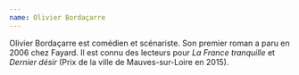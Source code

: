 ```yaml
---
name: Olivier Bordaçarre
---
```


Olivier Bordaçarre est comédien et scénariste. Son premier roman a paru en 2006 chez Fayard. Il est connu des lecteurs pour *La France tranquille* et *Dernier désir* (Prix de la ville de Mauves-sur-Loire en
2015\).
